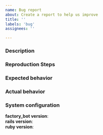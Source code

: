 ```yaml
---
name: Bug report
about: Create a report to help us improve
title: ''
labels: 'bug'
assignees: ''

---
```


<!-- By contributing to this project, you agree to abide by the thoughtbot Code
of Conduct: https://thoughtbot.com/open-source-code-of-conduct -->

### Description

<!-- A clear and concise description of what the bug is. -->

### Reproduction Steps

<!-- Steps for others to reproduce the bug. Be as specific as possible. A
reproduction script or link to a sample application that demonstrates the
problem are especially helpful. -->

<!-- You can create a reproduction script by copying this sample reproduction
script and adding whatever code is necessary to get a failing test case:
https://github.com/thoughtbot/factory_bot/blob/master/.github/REPRODUCTION_SCRIPT.rb -->

### Expected behavior

<!-- What you expected to happen. -->

### Actual behavior

<!-- What happened instead. -->

### System configuration
**factory_bot version**:  
**rails version**:  
**ruby version**:

